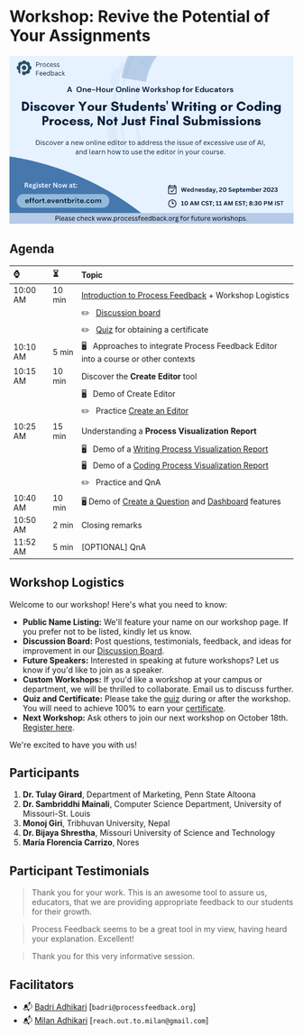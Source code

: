 # Workshop: Revive the Potential of Your Assignments

<p align="center">
<img src="workshop_header09_20_2023.png" alt="Header Photo">
</p>

<!-- 
| [Zoom](https://zoom.us/meeting/register/tJAvceihrT4vGdWPnbHva7Dy5vMtEhw9iZ-h) | Passcode: qgicgCK50
-->

## Agenda

| ⌚ | ⏳  |  Topic |
|:----------|:-------------|:------|
| 10:00 AM |   10 min  | [Introduction to Process Feedback](https://docs.google.com/presentation/d/10CRxYmiEw5lmzyGcmsqZv5GsQnNNY2MDqDJpkMLxfNw/edit?usp=sharing) + Workshop Logistics |
|          |           | ✏️ &nbsp;  [Discussion board](https://docs.google.com/document/d/1n54-HtjYewJ_iYP-ZYGrfU16uPdaAuLqsSuhjyc3fAQ/edit?usp=sharing) |
|          |           | ✏️ &nbsp;  [Quiz](https://forms.gle/54mPpkyVYFH5VgD1A) for obtaining a certificate |
| 10:10 AM |    5 min  | 🖥️  &nbsp;  Approaches to integrate Process Feedback Editor into a course or other contexts |
| 10:15 AM |   10 min  | Discover the **Create Editor** tool |
|          |           |  🖥️ &nbsp;  Demo of Create Editor |
|          |           |  ✏️ &nbsp;  Practice [Create an Editor](https://www.processfeedback.org/createeditor) |
| 10:25 AM |   15 min  | Understanding a **Process Visualization Report** |
|          |           |  🖥️ &nbsp;  Demo of a [Writing Process Visualization Report](https://www.processfeedback.org/report/text_c2f19ef6-e272-4d38-b851-17cabde5a7aa?lang=en) |
|          |           |  🖥️ &nbsp;  Demo of a [Coding Process Visualization Report](https://www.processfeedback.org/report/code_2023-09-19-14-33_d890c380-0be9-4a13-a440-093d96e8680b?lang=en) |
|          |           |  ✏️ &nbsp;  Practice and QnA |
| 10:40 AM |    10 min  | 🖥️ Demo of [Create a Question](https://www.processfeedback.org/createquestion) and [Dashboard](https://www.processfeedback.org/dashboard?FileId=question_2023-08-15-15-06_5651b989-5dda-48c2-b427-61df23227a42&DashboardAccessToken=2023-08-15-15-06_dea0c12a-8fb6-4d9f-9db4-7592bfe60e87) features |
| 10:50 AM |    2 min  | Closing remarks |
| 11:52 AM |    5 min  | [OPTIONAL] QnA |

## Workshop Logistics

Welcome to our workshop! Here's what you need to know:

- **Public Name Listing:** We'll feature your name on our workshop page. If you prefer not to be listed, kindly let us know.
- **Discussion Board:** Post questions, testimonials, feedback, and ideas for improvement in our [Discussion Board](https://docs.google.com/document/d/1n54-HtjYewJ_iYP-ZYGrfU16uPdaAuLqsSuhjyc3fAQ/edit?usp=sharing).
- **Future Speakers:** Interested in speaking at future workshops? Let us know if you'd like to join as a speaker.
- **Custom Workshops:** If you'd like a workshop at your campus or department, we will be thrilled to collaborate. Email us to discuss further.
- **Quiz and Certificate:** Please take the [quiz](https://forms.gle/54mPpkyVYFH5VgD1A) during or after the workshop. You will need to achieve 100% to earn your [certificate](example-certifcate.png).
- **Next Workshop:** Ask others to join our next workshop on October 18th. [Register here](https://effort.eventbrite.com).

We're excited to have you with us!

<!--
# Invited Speakers
<p align="center">
<img src="speakers 08_16_2023.png" alt="Header Photo"> 
</p>
-->


## Participants
1. **Dr. Tulay Girard**, Department of Marketing, Penn State Altoona
1. **Dr. Sambriddhi Mainali**, Computer Science Department, University of Missouri-St. Louis
1. **Monoj Giri**, Tribhuvan University, Nepal
1. **Dr. Bijaya Shrestha**, Missouri University of Science and Technology
1. **María Florencia Carrizo**, Nores 

## Participant Testimonials
> Thank you for your work. This is an awesome tool to assure us, educators, that we are providing appropriate feedback to our students for their growth.

> Process Feedback seems to be a great tool in my view, having heard your explanation. Excellent!

> Thank you for this very informative session.

## Facilitators
* 📬 [Badri Adhikari](https://badriadhikari.github.io/) [`badri@processfeedback.org`]
* 📬 [Milan Adhikari](https://milan-adhikari.github.io/) [`reach.out.to.milan@gmail.com`]
